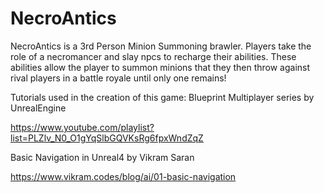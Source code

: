 # NecroAntics
NecroAntics is a 3rd Person Minion Summoning brawler. Players take the role of a necromancer and slay npcs to recharge their abilities.
These abilities allow the player to summon minions that they then throw against rival players in a battle royale until only one remains!


Tutorials used in the creation of this game:
Blueprint Multiplayer series by UnrealEngine

https://www.youtube.com/playlist?list=PLZlv_N0_O1gYqSlbGQVKsRg6fpxWndZqZ

Basic Navigation in Unreal4 by Vikram Saran

https://www.vikram.codes/blog/ai/01-basic-navigation
